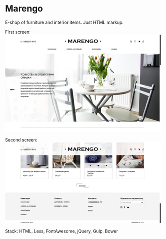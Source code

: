 # Marengo

E-shop of furniture and interior items. Just HTML markup.

First screen:
![Marengo first screen](marengo1.png)


Second screen:
![Marengo second screen](marengo2.png)

Stack: HTML, Less, FontAwesome, jQuery, Gulp, Bower